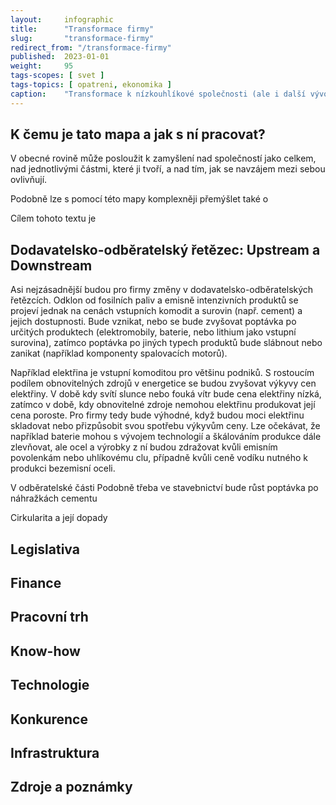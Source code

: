 ```yaml
---
layout:     infographic
title:      "Transformace firmy"
slug:       "transformace-firmy"
redirect_from: "/transformace-firmy"
published:  2023-01-01
weight:     95
tags-scopes: [ svet ]
tags-topics: [ opatreni, ekonomika ]
caption:    "Transformace k nízkouhlíkové společnosti (ale i další vývojové trendy) budou pro firmy představovat výzvy v mnoha oblastech."
---
```


## K čemu je tato mapa a jak s ní pracovat?

V obecné rovině může posloužit k zamyšlení nad společností jako celkem, nad jednotlivými částmi, které ji tvoří, a nad tím, jak se navzájem mezi sebou ovlivňují.

Podobně lze s pomocí této mapy komplexněji přemýšlet také o 

Cílem tohoto textu je 

## Dodavatelsko-odběratelský řetězec: Upstream a Downstream

Asi nejzásadnější budou pro firmy změny v dodavatelsko-odběratelských řetězcích. Odklon od fosilních paliv a emisně intenzivních produktů se projeví jednak na cenách vstupních komodit a surovin (např. cement) a jejich dostupnosti. Bude vznikat, nebo se bude zvyšovat poptávka po určitých produktech (elektromobily, baterie, nebo lithium jako vstupní surovina), zatímco poptávka po jiných typech produktů bude slábnout nebo zanikat (například komponenty spalovacích motorů).

Například elektřina je vstupní komoditou pro většinu podniků. S rostoucím podílem obnovitelných zdrojů v energetice se budou zvyšovat výkyvy cen elektřiny. V době kdy svítí slunce nebo fouká vítr bude cena elektřiny nízká, zatímco v době, kdy obnovitelné zdroje nemohou elektřinu produkovat její cena poroste. Pro firmy tedy bude výhodné, když budou moci elektřinu skladovat nebo přizpůsobit svou spotřebu výkyvům ceny. Lze očekávat, že například baterie mohou s vývojem technologií a škálováním produkce dále zlevňovat, ale ocel a výrobky z ní budou zdražovat kvůli emisním povolenkám nebo uhlíkovému clu, případně kvůli ceně vodíku nutného k produkci bezemisní oceli. 

V odběratelské části  Podobně třeba ve stavebnictví bude růst poptávka po náhražkách cementu 


Cirkularita a její dopady

## Legislativa

## Finance

## Pracovní trh

## Know-how 

## Technologie

## Konkurence

## Infrastruktura


## Zdroje a poznámky

